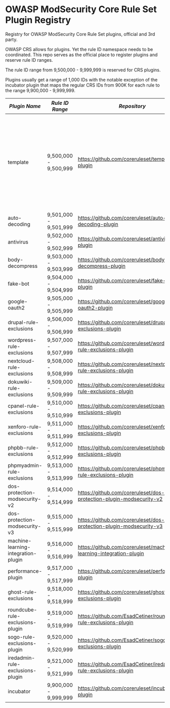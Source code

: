 # OWASP ModSecurity Core Rule Set Plugin Registry
Registry for OWASP ModSecurity Core Rule Set plugins, official and 3rd party.

OWASP CRS allows for plugins. Yet the rule ID namespace needs to be coordinated. This repo serves as the official 
place to register plugins and reserve rule ID ranges.

The rule ID range from 9,500,000 - 9,999,999 is reserved for CRS plugins.

Plugins usually get a range of 1,000 IDs with the notable exception of the incubator plugin that
maps the regular CRS IDs from 900K for each rule to the range 9,900,000 - 9,999,999.

| *Plugin Name*                       | *Rule ID Range*       | *Repository*                                                             | *Type*    | *Status*            | *CI* |
|-------------------------------------|-----------------------|--------------------------------------------------------------------------|-----------|---------------------| -----|
| template                            | 9,500,000 - 9,500,999 | https://github.com/coreruleset/template-plugin                           | official  | &#9989;&nbsp;tested        | [<img src="https://github.com/coreruleset/template-plugin/actions/workflows/integration.yml/badge.svg" alt=".github/workflows/integration.yml" width="300" />](https://github.com/coreruleset/template-plugin/actions/workflows/integration.yml) |
| auto-decoding                       | 9,501,000 - 9,501,999 | https://github.com/coreruleset/auto-decoding-plugin                      | official  | untested            |      |
| antivirus                           | 9,502,000 - 9,502,999 | https://github.com/coreruleset/antivirus-plugin                          | official  | &#9989;&nbsp;tested |      |
| body-decompress                     | 9,503,000 - 9,503,999 | https://github.com/coreruleset/body-decompress-plugin                    | official  | &#9989;&nbsp;tested |      |
| fake-bot                            | 9,504,000 - 9,504,999 | https://github.com/coreruleset/fake-bot-plugin                           | official  | &#9989;&nbsp;tested |      |
| google-oauth2                       | 9,505,000 - 9,505,999 | https://github.com/coreruleset/google-oauth2-plugin                      | official  | &#9989;&nbsp;tested |      |
| drupal-rule-exclusions              | 9,506,000 - 9,506,999 | https://github.com/coreruleset/drupal-rule-exclusions-plugin             | official  | untested            |      |
| wordpress-rule-exclusions           | 9,507,000 - 9,507,999 | https://github.com/coreruleset/wordpress-rule-exclusions-plugin          | official  | &#9989;&nbsp;tested |      |
| nextcloud-rule-exclusions           | 9,508,000 - 9,508,999 | https://github.com/coreruleset/nextcloud-rule-exclusions-plugin          | official  | &#9989;&nbsp;tested |      |
| dokuwiki-rule-exclusions            | 9,509,000 - 9,509,999 | https://github.com/coreruleset/dokuwiki-rule-exclusions-plugin           | official  | untested            |      |
| cpanel-rule-exclusions              | 9,510,000 - 9,510,999 | https://github.com/coreruleset/cpanel-rule-exclusions-plugin             | official  | untested            |      |
| xenforo-rule-exclusions             | 9,511,000 - 9,511,999 | https://github.com/coreruleset/xenforo-rule-exclusions-plugin            | official  | &#9989;&nbsp;tested |      |
| phpbb-rule-exclusions               | 9,512,000 - 9,512,999 | https://github.com/coreruleset/phpbb-rule-exclusions-plugin              | official  | &#9989;&nbsp;tested |      |
| phpmyadmin-rule-exclusions          | 9,513,000 - 9,513,999 | https://github.com/coreruleset/phpmyadmin-rule-exclusions-plugin         | official  | &#9989;&nbsp;tested |      |
| dos-protection-modsecurity-v2       | 9,514,000 - 9,514,999 | https://github.com/coreruleset/dos-protection-plugin-modsecurity-v2      | official  | untested            |      |
| dos-protection-modsecurity-v3       | 9,515,000 - 9,515,999 | https://github.com/coreruleset/dos-protection-plugin-modsecurity-v3      | official  | draft               |      |
| machine-learning-integration-plugin | 9,516,000 - 9,516,999 | https://github.com/coreruleset/machine-learning-integration-plugin       | official  | draft               |      |
| performance-plugin                  | 9,517,000 - 9,517,999 | https://github.com/coreruleset/performance-plugin                        | official  | draft               |      |
| ghost-rule-exclusions               | 9,518,000 - 9,518,999 | https://github.com/coreruleset/ghost-rule-exclusions-plugin              | official  | draft               |      |
| roundcube-rule-exclusions-plugin    | 9,519,000 - 9,519,999 | https://github.com/EsadCetiner/roundcube-rule-exclusions-plugin          | 3rd party | &#9989;&nbsp;tested |      |
| sogo-rule-exclusions-plugin         | 9,520,000 - 9,520,999 | https://github.com/EsadCetiner/sogo-rule-exclusions-plugin               | 3rd party | &#9989;&nbsp;tested |      |
| iredadmin-rule-exclusions-plugin    | 9,521,000 - 9,521,999 | https://github.com/EsadCetiner/iredadmin-rule-exclusions-plugin          | 3rd party | &#9989;&nbsp;tested |      |
| incubator                           | 9,900,000 - 9,999,999 | https://github.com/coreruleset/incubator-plugin                          | official  | -                   |      |

